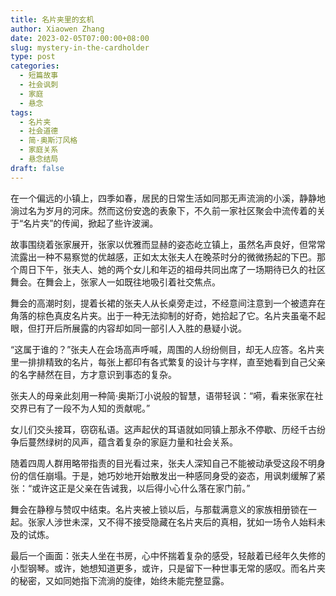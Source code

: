 ```yaml
---
title: 名片夹里的玄机
author: Xiaowen Zhang
date: 2023-02-05T07:00:00+08:00
slug: mystery-in-the-cardholder
type: post
categories:
  - 短篇故事
  - 社会讽刺
  - 家庭
  - 悬念
tags:
  - 名片夹
  - 社会道德
  - 简·奥斯汀风格
  - 家庭关系
  - 悬念结局
draft: false
---
```


在一个偏远的小镇上，四季如春，居民的日常生活如同那无声流淌的小溪，静静地淌过名为岁月的河床。然而这份安逸的表象下，不久前一家社区聚会中流传着的关于“名片夹”的传闻，掀起了些许波澜。

故事围绕着张家展开，张家以优雅而显赫的姿态屹立镇上，虽然名声良好，但常常流露出一种不易察觉的优越感，正如太太张夫人在晚茶时分的微微扬起的下巴。那个周日下午，张夫人、她的两个女儿和年迈的祖母共同出席了一场期待已久的社区舞会。在舞会上，张家人一如既往地吸引着社交焦点。

舞会的高潮时刻，提着长裙的张夫人从长桌旁走过，不经意间注意到一个被遗弃在角落的棕色真皮名片夹。出于一种无法抑制的好奇，她拾起了它。名片夹虽毫不起眼，但打开后所展露的内容却如同一部引人入胜的悬疑小说。

“这属于谁的？”张夫人在会场高声呼喊，周围的人纷纷侧目，却无人应答。名片夹里一排排精致的名片，每张上都印有各式繁复的设计与字样，直至她看到自己父亲的名字赫然在目，方才意识到事态的复杂。

张夫人的母亲此刻用一种简·奥斯汀小说般的智慧，语带轻讽：“嗬，看来张家在社交界已有了一段不为人知的贡献呢。”

女儿们交头接耳，窃窃私语。这声起伏的耳语就如同镇上那永不停歇、历经千古纷争后蔓然绿树的风声，蕴含着复杂的家庭力量和社会关系。

随着四周人群用略带指责的目光看过来，张夫人深知自己不能被动承受这段不明身份的信任崩塌。于是，她巧妙地开始散发出一种感同身受的姿态，用讽刺缓解了紧张：“或许这正是父亲在告诫我，以后得小心什么落在家门前。”

舞会在静穆与赞叹中结束。名片夹被上锁以后，与那载满意义的家族相册锁在一起。张家人涉世未深，又不得不接受隐藏在名片夹后的真相，犹如一场令人始料未及的试炼。

最后一个画面：张夫人坐在书房，心中怀揣着复杂的感受，轻敲着已经年久失修的小型钢琴。或许，她想知道更多，或许，只是留下一种世事无常的感叹。而名片夹的秘密，又如同她指下流淌的旋律，始终未能完整显露。
